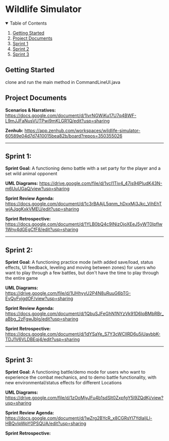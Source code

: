# Wildlife Simulator

<details open="open">
  <summary>Table of Contents</summary>
  <ol>
    <li>
      <a href="#getting-started">Getting Started</a>
    </li>
    <li>
      <a href="#project-documents">Project Documents</a>
    </li>
    <li>
      <a href="#sprint-1">Sprint 1</a>
    </li>
    <li>
      <a href="#sprint-2">Sprint 2</a>
    </li>
    <li>
      <a href="#sprint-3">Sprint 3</a>
    </li>
  </ol>
</details>

## Getting Started
clone and run the main method in CommandLineUI.java

## Project Documents
**Scenarios & Narratives:** https://docs.google.com/document/d/1lvrNGWjKu17U7q4BWF-L9mJJFaNusVUTPwi9mKLGR1Q/edit?usp=sharing

**Zenhub:** https://app.zenhub.com/workspaces/wildlife-simulator-60589e04d7d7410015bea82b/board?repos=350355026

***

## Sprint 1:

**Sprint Goal:** A functioning demo battle with a set party for the player and a set wild animal opponent

**UML Diagrams:** https://drive.google.com/file/d/1vcl1Tiv4_47is94PludK43N-m6UuUGaQ/view?usp=sharing

**Sprint Review Agenda:** https://docs.google.com/document/d/1c3rBAAjL5qnm_hDxxMj3Jkc_VihEhTwjAJqgKxkVMEU/edit?usp=sharing

**Sprint Retrospective:** https://docs.google.com/document/d/1YLB0bQ4c9INizOjoXEeJ5yWT0Ipflw1Wny4dGEgCfF8/edit?usp=sharing

***

## Sprint 2:

**Sprint Goal:** A functioning practice mode (with added save/load, status effects, UI feedback, leveling and moving between zones) for users who want to play through a few battles, but don't have the time to play through the entire game

**UML Diagrams:** https://drive.google.com/file/d/1UHhyyU2P4N8uRuuG6bTG-EvQyFvjgdOF/view?usp=sharing

**Sprint Review Agenda:** https://docs.google.com/document/d/1QbuSJFeGhN1NYzVk91D6lqBMbRBr_aBbg_2zFgwJblg/edit?usp=sharing

**Sprint Retrospective:** https://docs.google.com/document/d/1dYSaYe_S7Y3cWCllRD6u5iUavbbK-TDJ1V6VLDBEqj4/edit?usp=sharing

***

## Sprint 3:

**Sprint Goal:** A functioning battle/demo mode for users who want to experience the combat mechanics, and to demo battle functionality, with new environmental/status effects for different Locations

**UML Diagrams:** https://drive.google.com/file/d/1zOoMjyJFu4b1sdSlt0ZxpfgY5I9ZQdKj/view?usp=sharing

**Sprint Review Agenda:** https://docs.google.com/document/d/1wZrg2BYcR_x8CGRsYl7YdlaIjLl-HBQvIpWpY0PSQUA/edit?usp=sharing

**Sprint Retrospective:**
